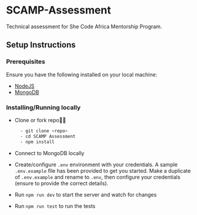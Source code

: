 # SCAMP-Assessment

Technical assessment for She Code Africa Mentorship Program.

## Setup Instructions

### Prerequisites

Ensure you have the following installed on your local machine:

- [NodeJS](https://nodejs.org/en/download/)
- [MongoDB](https://www.mongodb.org/download/)

### Installing/Running locally

- Clone or fork repo🤷‍♂

  ```bash
    - git clone <repo>
    - cd SCAMP Assessment
    - npm install
  ```

- Connect to MongoDB locally

- Create/configure `.env` environment with your credentials. A sample `.env.example` file has been provided to get you started. Make a duplicate of `.env.example` and rename to `.env`, then configure your credentials (ensure to provide the correct details).

- Run `npm run dev` to start the server and watch for changes
- Run `npm run test` to run the tests
